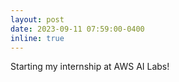 ```yaml
---
layout: post
date: 2023-09-11 07:59:00-0400
inline: true
---
```

Starting my internship at AWS AI Labs!
